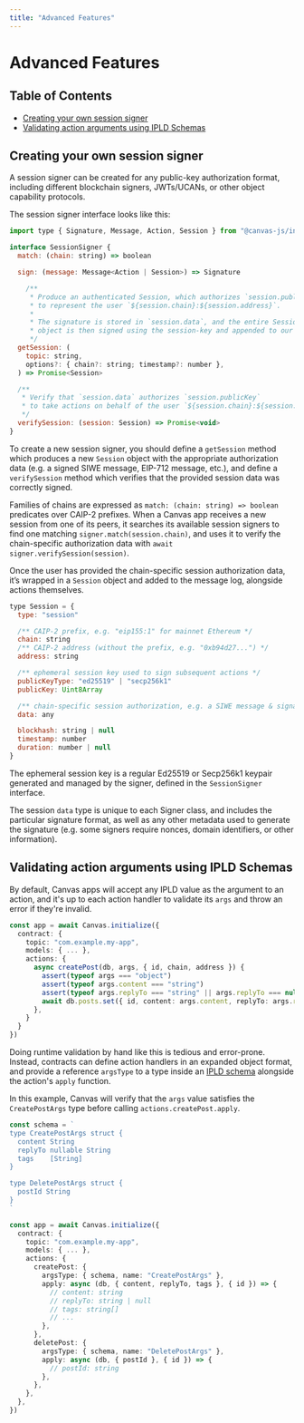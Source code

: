 ```yaml
---
title: "Advanced Features"
---
```


# Advanced Features

## Table of Contents

- [Creating your own session signer](#creating-your-own-session-signer)
- [Validating action arguments using IPLD Schemas](#validating-action-arguments-using-ipld-schemas)

## Creating your own session signer

A session signer can be created for any public-key authorization format, including different blockchain signers, JWTs/UCANs, or other object capability protocols.

The session signer interface looks like this:

```jsx
import type { Signature, Message, Action, Session } from "@canvas-js/interfaces"

interface SessionSigner {
  match: (chain: string) => boolean

  sign: (message: Message<Action | Session>) => Signature

	/**
	 * Produce an authenticated Session, which authorizes `session.publicKey`
	 * to represent the user `${session.chain}:${session.address}`.
	 *
	 * The signature is stored in `session.data`, and the entire Session
	 * object is then signed using the session-key and appended to our log.
	 */
  getSession: (
    topic: string,
    options?: { chain?: string; timestamp?: number },
  ) => Promise<Session>

  /**
   * Verify that `session.data` authorizes `session.publicKey`
   * to take actions on behalf of the user `${session.chain}:${session.address}`
   */
  verifySession: (session: Session) => Promise<void>
}
```

To create a new session signer, you should define a `getSession` method which produces a new `Session` object with the appropriate authorization data (e.g. a signed SIWE message, EIP-712 message, etc.), and define a `verifySession` method which verifies that the provided session data was correctly signed.

Families of chains are expressed as `match: (chain: string) => boolean` predicates over CAIP-2 prefixes. When a Canvas app receives a new session from one of its peers, it searches its available session signers to find one matching `signer.match(session.chain)`, and uses it to verify the chain-specific authorization data with `await signer.verifySession(session)`.

Once the user has provided the chain-specific session authorization data, it’s wrapped in a `Session` object and added to the message log, alongside actions themselves.

```jsx
type Session = {
  type: "session"

  /** CAIP-2 prefix, e.g. "eip155:1" for mainnet Ethereum */
  chain: string
  /** CAIP-2 address (without the prefix, e.g. "0xb94d27...") */
  address: string

  /** ephemeral session key used to sign subsequent actions */
  publicKeyType: "ed25519" | "secp256k1"
  publicKey: Uint8Array

  /** chain-specific session authorization, e.g. a SIWE message & signature */
  data: any

  blockhash: string | null
  timestamp: number
  duration: number | null
}
```

The ephemeral session key is a regular Ed25519 or Secp256k1 keypair generated and managed by the signer, defined in the `SessionSigner` interface.

The session `data` type is unique to each Signer class, and includes the particular signature format, as well as any other metadata used to generate the signature (e.g. some signers require nonces, domain identifiers, or other information).

## Validating action arguments using IPLD Schemas

By default, Canvas apps will accept any IPLD value as the argument to an action, and it's up to each action handler to validate its `args` and throw an error if they're invalid.

```ts
const app = await Canvas.initialize({
  contract: {
    topic: "com.example.my-app",
    models: { ... },
    actions: {
      async createPost(db, args, { id, chain, address }) {
        assert(typeof args === "object")
        assert(typeof args.content === "string")
        assert(typeof args.replyTo === "string" || args.replyTo === null)
        await db.posts.set({ id, content: args.content, replyTo: args.replyTo, ... })
      },
    }
  }
})
```

Doing runtime validation by hand like this is tedious and error-prone. Instead, contracts can define action handlers in an expanded object format, and provide a reference `argsType` to a type inside an [IPLD schema](https://ipld.io/docs/schemas/) alongside the action's `apply` function.

In this example, Canvas will verify that the `args` value satisfies the `CreatePostArgs` type before calling `actions.createPost.apply`.

```ts
const schema = `
type CreatePostArgs struct {
  content String
  replyTo nullable String
  tags    [String]
}

type DeletePostArgs struct {
  postId String
}
`

const app = await Canvas.initialize({
  contract: {
    topic: "com.example.my-app",
    models: { ... },
    actions: {
      createPost: {
        argsType: { schema, name: "CreatePostArgs" },
        apply: async (db, { content, replyTo, tags }, { id }) => {
          // content: string
          // replyTo: string | null
          // tags: string[]
          // ...
        },
      },
      deletePost: {
        argsType: { schema, name: "DeletePostArgs" },
        apply: async (db, { postId }, { id }) => {
          // postId: string
        },
      },
    },
  },
})
```
